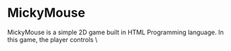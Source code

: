 # MickyMouse

MickyMouse is a simple 2D game built in  HTML Programming language. In this game, the player controls \
